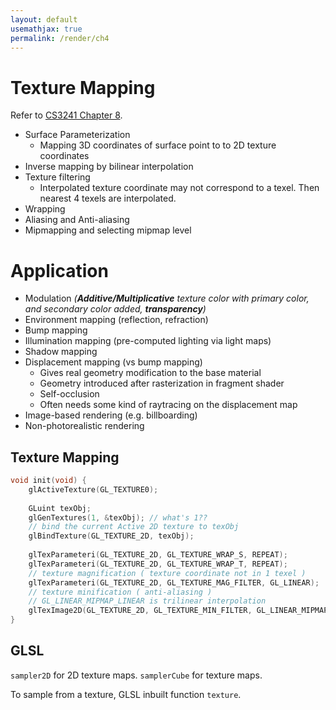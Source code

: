 ```yaml
---
layout: default
usemathjax: true
permalink: /render/ch4
---
```


# Texture Mapping

Refer to [CS3241 Chapter 8](/notes-blog/cg#chapter-8--texture-mapping).

- Surface Parameterization
  - Mapping 3D coordinates of surface point to to 2D texture coordinates
- Inverse mapping by bilinear interpolation
- Texture filtering
  - Interpolated texture coordinate may not correspond to a texel. Then nearest 4 texels are interpolated.
- Wrapping
- Aliasing and Anti-aliasing
- Mipmapping and selecting mipmap level

# Application

- Modulation *(**Additive/Multiplicative** texture color with primary color, and secondary color added, **transparency**)*
- Environment mapping (reflection, refraction)
- Bump mapping
- Illumination mapping (pre-computed lighting via light maps)
- Shadow mapping
- Displacement mapping (vs bump mapping)
  - Gives real geometry modification to the base material
  - Geometry introduced after rasterization in fragment shader
  - Self-occlusion
  - Often needs some kind of raytracing on the displacement map
- Image-based rendering (e.g. billboarding)
- Non-photorealistic rendering

## Texture Mapping

```c++
void init(void) {
    glActiveTexture(GL_TEXTURE0);
    
    GLuint texObj;
    glGenTextures(1, &texObj); // what's 1??
    // bind the current Active 2D texture to texObj
    glBindTexture(GL_TEXTURE_2D, texObj);
    
    glTexParameteri(GL_TEXTURE_2D, GL_TEXTURE_WRAP_S, REPEAT);
    glTexParameteri(GL_TEXTURE_2D, GL_TEXTURE_WRAP_T, REPEAT);
    // texture magnification ( texture coordinate not in 1 texel )
    glTexParameteri(GL_TEXTURE_2D, GL_TEXTURE_MAG_FILTER, GL_LINEAR);
    // texture minification ( anti-aliasing )
    // GL_LINEAR_MIPMAP_LINEAR is trilinear interpolation
    glTexImage2D(GL_TEXTURE_2D, GL_TEXTURE_MIN_FILTER, GL_LINEAR_MIPMAP_LINEAR)
}
```

## GLSL

`sampler2D` for 2D texture maps. `samplerCube` for texture maps.

To sample from a texture, GLSL inbuilt function `texture`.
